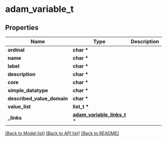 # adam_variable_t

## Properties
Name | Type | Description | Notes
------------ | ------------- | ------------- | -------------
**ordinal** | **char \*** |  | [optional] 
**name** | **char \*** |  | [optional] 
**label** | **char \*** |  | [optional] 
**description** | **char \*** |  | [optional] 
**core** | **char \*** |  | [optional] 
**simple_datatype** | **char \*** |  | [optional] 
**described_value_domain** | **char \*** |  | [optional] 
**value_list** | **list_t \*** |  | [optional] 
**_links** | [**adam_variable_links_t**](adam_variable_links.md) \* |  | [optional] 

[[Back to Model list]](../README.md#documentation-for-models) [[Back to API list]](../README.md#documentation-for-api-endpoints) [[Back to README]](../README.md)


